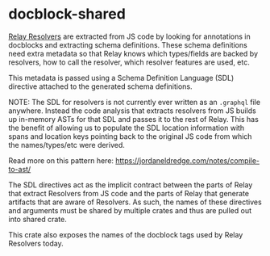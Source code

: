 # docblock-shared

[Relay Resolvers](https://relay.dev/docs/next/guides/relay-resolvers/introduction/)
are extracted from JS code by looking for annotations in docblocks and
extracting schema definitions. These schema definitions need extra metadata so
that Relay knows which types/fields are backed by resolvers, how to call the
resolver, which resolver features are used, etc.

This metadata is passed using a Schema Definition Language (SDL) directive
attached to the generated schema definitions.

NOTE: The SDL for resolvers is not currently ever written as an `.graphql` file
anywhere. Instead the code analysis that extracts resolvers from JS builds up
in-memory ASTs for that SDL and passes it to the rest of Relay. This has the
benefit of allowing us to populate the SDL location information with spans and
location keys pointing back to the original JS code from which the
names/types/etc were derived.

Read more on this pattern here: https://jordaneldredge.com/notes/compile-to-ast/

The SDL directives act as the implicit contract between the parts of Relay that
extract Resolvers from JS code and the parts of Relay that generate artifacts
that are aware of Resolvers. As such, the names of these directives and
arguments must be shared by multiple crates and thus are pulled out into shared
crate.

This crate also exposes the names of the docblock tags used by Relay Resolvers
today.
